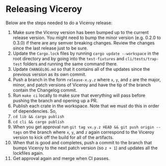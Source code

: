 # Releasing Viceroy

Below are the steps needed to do a Viceroy release:

1. Make sure the Viceroy version has been bumped up to the current release
   version. You might need to bump the minor version (e.g. 0.2.0 to 0.3.0) if
   there are any semver breaking changes. Review the changes since the last
   release just to be sure.
1. Update the `Cargo.lock` files by running `cargo update --workspace` in the
   root directory and by going into the `test-fixtures` and
   `cli/tests/trap-test` folders and running the same command there.
1. Update `CHANGELOG.md` so that it contains all of the updates since the
   previous version as its own commit.
1. Push a branch in the form `release-x.y.z` where `x`, `y`, and `z` are the
   major, minor, and patch versions of Viceroy and have the tip of the branch
   contain the Changelog commit.
1. Run `make ci` locally to make sure that everything will pass before pushing
   the branch and opening up a PR.
1. Publish each crate in the workspace. Note that we must do this in order of
   dependencies. So,
  1. `cd lib && cargo publish`
  1. `cd cli && cargo publish`
1. When you get approval run `git tag vx.y.z HEAD && git push origin --tags` on
   the branch where `x`, `y`, and `z` again correspond to the Viceroy version
   to kick off the build for all of the artifacts.
1. When that is good and completes, push a commit to the branch that bumps
   Viceroy to the next patch version (so `z + 1`) and updates all the lockfiles
   again.
1. Get approval again and merge when CI passes.
